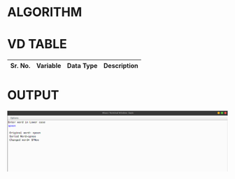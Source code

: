 # ALGORITHM

# VD TABLE

| Sr. No. | Variable | Data Type | Description |
| --- | --- | --- | --- |

# OUTPUT

<p align="center">
<img width="auto" height="auto" alt="output" src="./output.png">
</p>